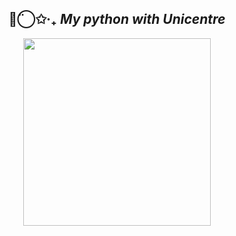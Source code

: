 <h2 align="center">◡̈⃝✩‧₊  <i>My python with Unicentre</i></h2>

<p align="center">
  <img src="https://i.pinimg.com/1200x/b7/11/bb/b711bb6552b8e85b76c8a27f87148d0e.jpg" width="300">
</p>
